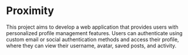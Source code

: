 # Proximity
This project aims to develop a web application that provides users with personalized profile management features. Users can authenticate using custom email or social authentication methods and access their profile, where they can view their username, avatar, saved posts, and activity. 
